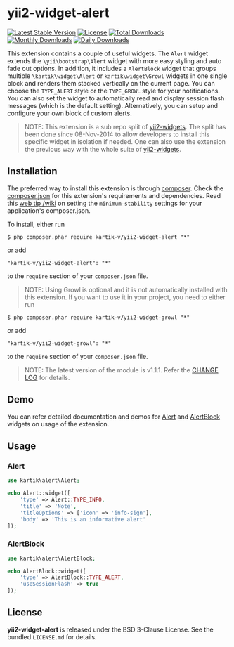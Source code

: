 yii2-widget-alert
=================

[![Latest Stable Version](https://poser.pugx.org/kartik-v/yii2-widget-alert/v/stable)](https://packagist.org/packages/kartik-v/yii2-widget-alert)
[![License](https://poser.pugx.org/kartik-v/yii2-widget-alert/license)](https://packagist.org/packages/kartik-v/yii2-widget-alert)
[![Total Downloads](https://poser.pugx.org/kartik-v/yii2-widget-alert/downloads)](https://packagist.org/packages/kartik-v/yii2-widget-alert)
[![Monthly Downloads](https://poser.pugx.org/kartik-v/yii2-widget-alert/d/monthly)](https://packagist.org/packages/kartik-v/yii2-widget-alert)
[![Daily Downloads](https://poser.pugx.org/kartik-v/yii2-widget-alert/d/daily)](https://packagist.org/packages/kartik-v/yii2-widget-alert)

This extension contains a couple of useful widgets. The `Alert` widget extends the `\yii\bootstrap\Alert` widget with more easy styling and auto fade out options. In addition, it includes a `AlertBlock` widget that groups multiple `\kartik\widget\Alert` or `kartik\widget\Growl` widgets in one single block and renders them stacked vertically on the current page. 
You can choose the `TYPE_ALERT` style or the `TYPE_GROWL` style for your notifications. You can also set the widget to automatically read and display session flash 
messages (which is the default setting). Alternatively, you can setup and configure your own block of custom alerts.

 > NOTE: This extension is a sub repo split of [yii2-widgets](https://github.com/kartik-v/yii2-widgets). The split has been done since 08-Nov-2014 to allow developers to install this specific widget in isolation if needed. One can also use the extension the previous way with the whole suite of [yii2-widgets](http://demos.krajee.com/widgets).

## Installation

The preferred way to install this extension is through [composer](http://getcomposer.org/download/). Check the [composer.json](https://github.com/kartik-v/yii2-widget-alert/blob/master/composer.json) for this extension's requirements and dependencies. Read this [web tip /wiki](http://webtips.krajee.com/setting-composer-minimum-stability-application/) on setting the `minimum-stability` settings for your application's composer.json.

To install, either run

```
$ php composer.phar require kartik-v/yii2-widget-alert "*"
```

or add

```
"kartik-v/yii2-widget-alert": "*"
```

to the ```require``` section of your `composer.json` file.

> NOTE: Using Growl is optional and it is not automatically installed with this extension. If you want to use it in your project, you need to either run
```
$ php composer.phar require kartik-v/yii2-widget-growl "*"
```
or add
```
"kartik-v/yii2-widget-growl": "*"
```
to the `require` section of your `composer.json` file.

> NOTE: The latest version of the module is v1.1.1. Refer the [CHANGE LOG](https://github.com/kartik-v/yii2-widget-alert/blob/master/CHANGE.md) for details.

## Demo

You can refer detailed documentation and demos for [Alert](http://demos.krajee.com/widget-details/alert) and [AlertBlock](http://demos.krajee.com/widget-details/alert-block) widgets on usage of the extension.

## Usage

### Alert
```php
use kartik\alert\Alert;

echo Alert::widget([
	'type' => Alert::TYPE_INFO,
	'title' => 'Note',
	'titleOptions' => ['icon' => 'info-sign'],
	'body' => 'This is an informative alert'
]);
```

### AlertBlock
```php
use kartik\alert\AlertBlock;

echo AlertBlock::widget([
	'type' => AlertBlock::TYPE_ALERT,
	'useSessionFlash' => true
]);
```

## License

**yii2-widget-alert** is released under the BSD 3-Clause License. See the bundled `LICENSE.md` for details.
